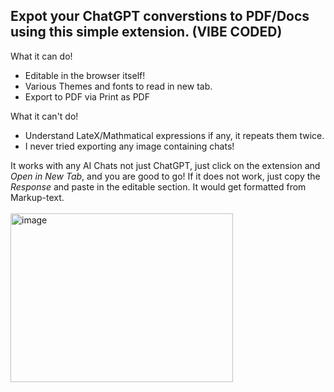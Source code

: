 <h2> Expot your ChatGPT converstions to PDF/Docs using this simple extension. (VIBE CODED)</h2>

What it can do!
- Editable in the browser itself!
- Various Themes and fonts to read in new tab.
- Export to PDF via Print as PDF

What it can't do!
- Understand LateX/Mathmatical expressions if any, it repeats them twice.
- I never tried exporting any image containing chats!
  
It works with any AI Chats not just ChatGPT, just click on the extension and *Open in New Tab*, and you are good to go! If it does not work, just copy the *Response* and paste in the editable section. It would get formatted from Markup-text.
<br><br>
<img width="356" height="270" alt="image" src="https://github.com/user-attachments/assets/21d817ba-b298-4f0d-952f-320341868f42" />


